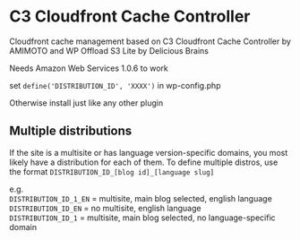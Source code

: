 # C3 Cloudfront Cache Controller

Cloudfront cache management based on C3 Cloudfront Cache Controller by AMIMOTO and WP Offload S3 Lite by Delicious Brains

Needs Amazon Web Services 1.0.6 to work

set `define('DISTRIBUTION_ID', 'XXXX')` in wp-config.php

Otherwise install just like any other plugin

## Multiple distributions

If the site is a multisite or has language version-specific domains, you most likely have a distribution for each of them. To define multiple distros, use the format `DISTRIBUTION_ID_[blog id]_[language slug]`

e.g.  
`DISTRIBUTION_ID_1_EN` = multisite, main blog selected, english language  
`DISTRIBUTION_ID_EN` = no multisite, english language  
`DISTRIBUTION_ID_1` = multisite, main blog selected, no language-specific domain

